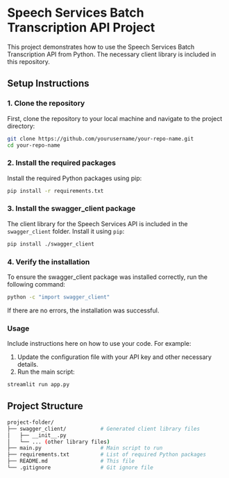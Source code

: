# Speech Services Batch Transcription API Project

This project demonstrates how to use the Speech Services Batch Transcription API from Python. The necessary client library is included in this repository.

## Setup Instructions

### 1. Clone the repository

First, clone the repository to your local machine and navigate to the project directory:

```bash
git clone https://github.com/yourusername/your-repo-name.git
cd your-repo-name
```

### 2. Install the required packages
Install the required Python packages using pip:

```bash
pip install -r requirements.txt
```

### 3. Install the swagger_client package
The client library for the Speech Services API is included in the `swagger_client` folder. Install it using `pip`:

```bash
pip install ./swagger_client
```


### 4. Verify the installation
To ensure the swagger_client package was installed correctly, run the following command:

```bash
python -c "import swagger_client"
```

If there are no errors, the installation was successful.

### Usage

Include instructions here on how to use your code. For example:

1. Update the configuration file with your API key and other necessary details.
2. Run the main script:


```bash
streamlit run app.py
```

## Project Structure

```bash
project-folder/
├── swagger_client/           # Generated client library files
│   ├── __init__.py
│   └── ... (other library files)
├── main.py                   # Main script to run
├── requirements.txt          # List of required Python packages
├── README.md                 # This file
└── .gitignore                # Git ignore file
```






